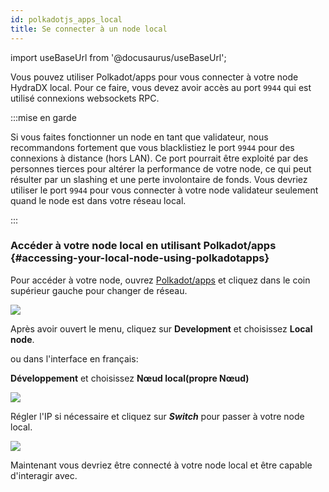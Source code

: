 ```yaml
---
id: polkadotjs_apps_local 
title: Se connecter à un node local 
---
```


import useBaseUrl from '@docusaurus/useBaseUrl';

Vous pouvez utiliser Polkadot/apps pour vous connecter à votre node HydraDX local. Pour ce faire, vous devez avoir accès au port `9944` qui est utilisé connexions websockets RPC.

:::mise en garde

Si vous faites fonctionner un node en tant que validateur, nous recommandons fortement que vous blacklistiez le port `9944` pour des connexions à distance (hors LAN). Ce port pourrait être exploité par des personnes tierces pour altérer la performance de votre node, ce qui peut résulter par un slashing et une perte involontaire de fonds. Vous devriez utiliser le port `9944`  pour vous connecter à votre node validateur seulement quand le node est dans votre réseau local.

:::

### Accéder à votre  node local en utilisant Polkadot/apps {#accessing-your-local-node-using-polkadotapps}

Pour accéder à votre node, ouvrez [Polkadot/apps](https://polkadot.js.org/apps/) et cliquez dans le coin supérieur gauche pour changer de réseau.

<div>
  <img src={useBaseUrl('/polkadotjs-apps/PolkadotJS-APPS-1.png')} />
</div>

Après avoir ouvert le menu, cliquez sur **Development** et choisissez **Local node**.

ou dans l'interface en français: 

**Développement** et choisissez **Nœud local(propre Nœud)**
<div style={{textAlign: 'center'}}>
  <img src={useBaseUrl('/polkadotjs-apps/local-1.png')} />
</div>

Régler l'IP si nécessaire et cliquez sur ***Switch*** pour passer à votre node local.

<div style={{textAlign: 'center'}}>
  <img src={useBaseUrl('/polkadotjs-apps/local-2.png')} />
</div>

Maintenant vous devriez être connecté à votre node local et être capable d'interagir avec.
